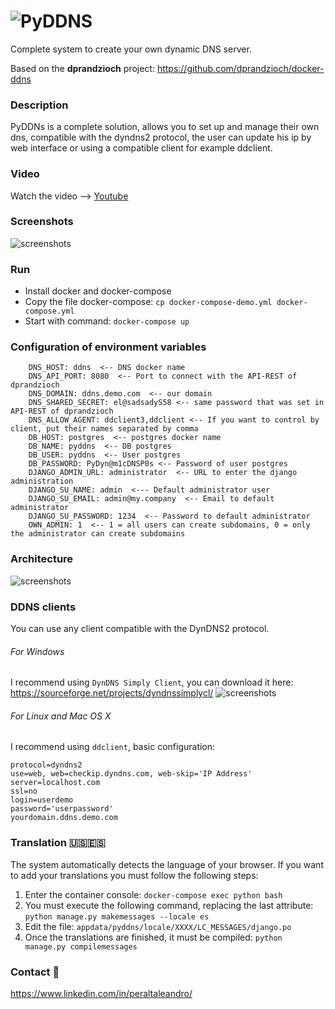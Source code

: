 # ![PyDDNS](https://i.imgur.com/kOrgTBW.png)
Complete system to create your own dynamic DNS server.

Based on the <b>dprandzioch</b> project: https://github.com/dprandzioch/docker-ddns


### Description
PyDDNs is a complete solution, allows you to set up and manage their own dns, compatible with the dyndns2 protocol, the user can update his ip by web interface or using a compatible client for example ddclient.

### Video
Watch the video --> [Youtube](https://www.youtube.com/watch?v=L9ORq4zVjec)


### Screenshots
![screenshots](https://i.imgur.com/6HTwrfn.png)


### Run
- Install docker and docker-compose
- Copy the file docker-compose: `cp docker-compose-demo.yml docker-compose.yml`
- Start with command: `docker-compose up`


### Configuration of environment variables
```
    DNS_HOST: ddns  <-- DNS docker name
    DNS_API_PORT: 8080  <-- Port to connect with the API-REST of dprandzioch
    DNS_DOMAIN: ddns.demo.com  <-- our domain
    DNS_SHARED_SECRET: el@sadsadyS58 <-- same password that was set in API-REST of dprandzioch
    DNS_ALLOW_AGENT: ddclient3,ddclient <-- If you want to control by client, put their names separated by comma
    DB_HOST: postgres  <-- postgres docker name
    DB_NAME: pyddns  <-- DB postgres
    DB_USER: pyddns  <-- User postgres
    DB_PASSWORD: PyDyn@m1cDNSP0s <-- Password of user postgres
    DJANGO_ADMIN_URL: administrator  <-- URL to enter the django administration
    DJANGO_SU_NAME: admin  <--- Default administrator user
    DJANGO_SU_EMAIL: admin@my.company  <-- Email to default administrator
    DJANGO_SU_PASSWORD: 1234  <-- Password to default administrator
    OWN_ADMIN: 1  <-- 1 = all users can create subdomains, 0 = only the administrator can create subdomains
```

### Architecture
![screenshots](https://i.imgur.com/KWZzxOs.png)

### DDNS clients
You can use any client compatible with the DynDNS2 protocol.

###### For Windows
I recommend using `DynDNS Simply Client`, you can download it here: https://sourceforge.net/projects/dyndnssimplycl/
![screenshots](https://i.imgur.com/cTwjRFS.png)


###### For Linux and Mac OS X
I recommend using `ddclient`, basic configuration:
```
protocol=dyndns2
use=web, web=checkip.dyndns.com, web-skip='IP Address'
server=localhost.com
ssl=no
login=userdemo
password='userpassword'
yourdomain.ddns.demo.com
```


### Translation :us::es:
The system automatically detects the language of your browser.
If you want to add your translations you must follow the following steps:

1. Enter the container console: `docker-compose exec python bash`
2. You must execute the following command, replacing the last attribute: `python manage.py makemessages --locale es`
3. Edit the file: `appdata/pyddns/locale/XXXX/LC_MESSAGES/django.po`
4. Once the translations are finished, it must be compiled: `python manage.py compilemessages`

### Contact :email:
https://www.linkedin.com/in/peraltaleandro/
